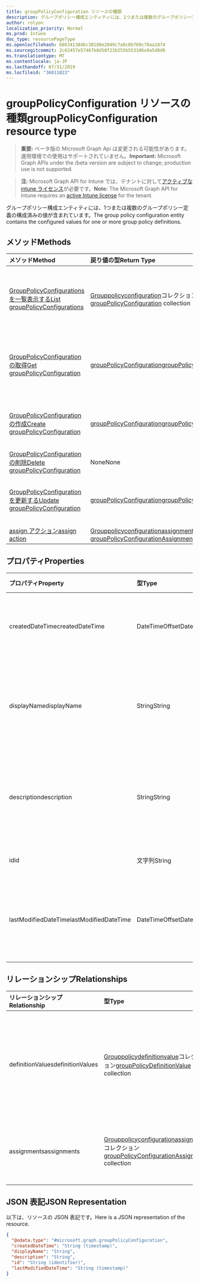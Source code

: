 ```yaml
---
title: groupPolicyConfiguration リソースの種類
description: グループポリシー構成エンティティには、1つまたは複数のグループポリシー定義の構成済みの値が含まれています。
author: rolyon
localization_priority: Normal
ms.prod: Intune
doc_type: resourcePageType
ms.openlocfilehash: b86341384bc38180e2049c7a0c0b769c78aa1874
ms.sourcegitcommit: 2c62457e57467b8d50f21b255b553106a9a5d8d6
ms.translationtype: MT
ms.contentlocale: ja-JP
ms.lasthandoff: 07/31/2019
ms.locfileid: "36011023"
---
```

# <a name="grouppolicyconfiguration-resource-type"></a><span data-ttu-id="6eea3-103">groupPolicyConfiguration リソースの種類</span><span class="sxs-lookup"><span data-stu-id="6eea3-103">groupPolicyConfiguration resource type</span></span>

> <span data-ttu-id="6eea3-104">**重要:** ベータ版の Microsoft Graph Api は変更される可能性があります。運用環境での使用はサポートされていません。</span><span class="sxs-lookup"><span data-stu-id="6eea3-104">**Important:** Microsoft Graph APIs under the /beta version are subject to change; production use is not supported.</span></span>

> <span data-ttu-id="6eea3-105">**注:** Microsoft Graph API for Intune では、テナントに対して[アクティブな intune ライセンス](https://go.microsoft.com/fwlink/?linkid=839381)が必要です。</span><span class="sxs-lookup"><span data-stu-id="6eea3-105">**Note:** The Microsoft Graph API for Intune requires an [active Intune license](https://go.microsoft.com/fwlink/?linkid=839381) for the tenant.</span></span>

<span data-ttu-id="6eea3-106">グループポリシー構成エンティティには、1つまたは複数のグループポリシー定義の構成済みの値が含まれています。</span><span class="sxs-lookup"><span data-stu-id="6eea3-106">The group policy configuration entity contains the configured values for one or more group policy definitions.</span></span>

## <a name="methods"></a><span data-ttu-id="6eea3-107">メソッド</span><span class="sxs-lookup"><span data-stu-id="6eea3-107">Methods</span></span>
|<span data-ttu-id="6eea3-108">メソッド</span><span class="sxs-lookup"><span data-stu-id="6eea3-108">Method</span></span>|<span data-ttu-id="6eea3-109">戻り値の型</span><span class="sxs-lookup"><span data-stu-id="6eea3-109">Return Type</span></span>|<span data-ttu-id="6eea3-110">説明</span><span class="sxs-lookup"><span data-stu-id="6eea3-110">Description</span></span>|
|:---|:---|:---|
|[<span data-ttu-id="6eea3-111">GroupPolicyConfigurations を一覧表示する</span><span class="sxs-lookup"><span data-stu-id="6eea3-111">List groupPolicyConfigurations</span></span>](../api/intune-grouppolicy-grouppolicyconfiguration-list.md)|<span data-ttu-id="6eea3-112">[Grouppolicyconfiguration](../resources/intune-grouppolicy-grouppolicyconfiguration.md)コレクション</span><span class="sxs-lookup"><span data-stu-id="6eea3-112">[groupPolicyConfiguration](../resources/intune-grouppolicy-grouppolicyconfiguration.md) collection</span></span>|<span data-ttu-id="6eea3-113">[Grouppolicyconfiguration](../resources/intune-grouppolicy-grouppolicyconfiguration.md)オブジェクトのプロパティとリレーションシップをリストします。</span><span class="sxs-lookup"><span data-stu-id="6eea3-113">List properties and relationships of the [groupPolicyConfiguration](../resources/intune-grouppolicy-grouppolicyconfiguration.md) objects.</span></span>|
|[<span data-ttu-id="6eea3-114">GroupPolicyConfiguration の取得</span><span class="sxs-lookup"><span data-stu-id="6eea3-114">Get groupPolicyConfiguration</span></span>](../api/intune-grouppolicy-grouppolicyconfiguration-get.md)|[<span data-ttu-id="6eea3-115">groupPolicyConfiguration</span><span class="sxs-lookup"><span data-stu-id="6eea3-115">groupPolicyConfiguration</span></span>](../resources/intune-grouppolicy-grouppolicyconfiguration.md)|<span data-ttu-id="6eea3-116">[Grouppolicyconfiguration](../resources/intune-grouppolicy-grouppolicyconfiguration.md)オブジェクトのプロパティとリレーションシップを読み取ります。</span><span class="sxs-lookup"><span data-stu-id="6eea3-116">Read properties and relationships of the [groupPolicyConfiguration](../resources/intune-grouppolicy-grouppolicyconfiguration.md) object.</span></span>|
|[<span data-ttu-id="6eea3-117">GroupPolicyConfiguration の作成</span><span class="sxs-lookup"><span data-stu-id="6eea3-117">Create groupPolicyConfiguration</span></span>](../api/intune-grouppolicy-grouppolicyconfiguration-create.md)|[<span data-ttu-id="6eea3-118">groupPolicyConfiguration</span><span class="sxs-lookup"><span data-stu-id="6eea3-118">groupPolicyConfiguration</span></span>](../resources/intune-grouppolicy-grouppolicyconfiguration.md)|<span data-ttu-id="6eea3-119">新しい[Grouppolicyconfiguration](../resources/intune-grouppolicy-grouppolicyconfiguration.md)オブジェクトを作成します。</span><span class="sxs-lookup"><span data-stu-id="6eea3-119">Create a new [groupPolicyConfiguration](../resources/intune-grouppolicy-grouppolicyconfiguration.md) object.</span></span>|
|[<span data-ttu-id="6eea3-120">GroupPolicyConfiguration の削除</span><span class="sxs-lookup"><span data-stu-id="6eea3-120">Delete groupPolicyConfiguration</span></span>](../api/intune-grouppolicy-grouppolicyconfiguration-delete.md)|<span data-ttu-id="6eea3-121">None</span><span class="sxs-lookup"><span data-stu-id="6eea3-121">None</span></span>|<span data-ttu-id="6eea3-122">[Grouppolicyconfiguration](../resources/intune-grouppolicy-grouppolicyconfiguration.md)を削除します。</span><span class="sxs-lookup"><span data-stu-id="6eea3-122">Deletes a [groupPolicyConfiguration](../resources/intune-grouppolicy-grouppolicyconfiguration.md).</span></span>|
|[<span data-ttu-id="6eea3-123">GroupPolicyConfiguration を更新する</span><span class="sxs-lookup"><span data-stu-id="6eea3-123">Update groupPolicyConfiguration</span></span>](../api/intune-grouppolicy-grouppolicyconfiguration-update.md)|[<span data-ttu-id="6eea3-124">groupPolicyConfiguration</span><span class="sxs-lookup"><span data-stu-id="6eea3-124">groupPolicyConfiguration</span></span>](../resources/intune-grouppolicy-grouppolicyconfiguration.md)|<span data-ttu-id="6eea3-125">[Grouppolicyconfiguration](../resources/intune-grouppolicy-grouppolicyconfiguration.md)オブジェクトのプロパティを更新します。</span><span class="sxs-lookup"><span data-stu-id="6eea3-125">Update the properties of a [groupPolicyConfiguration](../resources/intune-grouppolicy-grouppolicyconfiguration.md) object.</span></span>|
|[<span data-ttu-id="6eea3-126">assign アクション</span><span class="sxs-lookup"><span data-stu-id="6eea3-126">assign action</span></span>](../api/intune-grouppolicy-grouppolicyconfiguration-assign.md)|<span data-ttu-id="6eea3-127">[Grouppolicyconfigurationassignment](../resources/intune-grouppolicy-grouppolicyconfigurationassignment.md)コレクション</span><span class="sxs-lookup"><span data-stu-id="6eea3-127">[groupPolicyConfigurationAssignment](../resources/intune-grouppolicy-grouppolicyconfigurationassignment.md) collection</span></span>|<span data-ttu-id="6eea3-128">まだ文書化されていません</span><span class="sxs-lookup"><span data-stu-id="6eea3-128">Not yet documented</span></span>|

## <a name="properties"></a><span data-ttu-id="6eea3-129">プロパティ</span><span class="sxs-lookup"><span data-stu-id="6eea3-129">Properties</span></span>
|<span data-ttu-id="6eea3-130">プロパティ</span><span class="sxs-lookup"><span data-stu-id="6eea3-130">Property</span></span>|<span data-ttu-id="6eea3-131">型</span><span class="sxs-lookup"><span data-stu-id="6eea3-131">Type</span></span>|<span data-ttu-id="6eea3-132">説明</span><span class="sxs-lookup"><span data-stu-id="6eea3-132">Description</span></span>|
|:---|:---|:---|
|<span data-ttu-id="6eea3-133">createdDateTime</span><span class="sxs-lookup"><span data-stu-id="6eea3-133">createdDateTime</span></span>|<span data-ttu-id="6eea3-134">DateTimeOffset</span><span class="sxs-lookup"><span data-stu-id="6eea3-134">DateTimeOffset</span></span>|<span data-ttu-id="6eea3-135">オブジェクトが作成された日付と時刻。</span><span class="sxs-lookup"><span data-stu-id="6eea3-135">The date and time the object was created.</span></span>|
|<span data-ttu-id="6eea3-136">displayName</span><span class="sxs-lookup"><span data-stu-id="6eea3-136">displayName</span></span>|<span data-ttu-id="6eea3-137">String</span><span class="sxs-lookup"><span data-stu-id="6eea3-137">String</span></span>|<span data-ttu-id="6eea3-138">ユーザーが指定した resource オブジェクトの名前。</span><span class="sxs-lookup"><span data-stu-id="6eea3-138">User provided name for the resource object.</span></span>|
|<span data-ttu-id="6eea3-139">description</span><span class="sxs-lookup"><span data-stu-id="6eea3-139">description</span></span>|<span data-ttu-id="6eea3-140">String</span><span class="sxs-lookup"><span data-stu-id="6eea3-140">String</span></span>|<span data-ttu-id="6eea3-141">ユーザーが指定した resource オブジェクトの説明。</span><span class="sxs-lookup"><span data-stu-id="6eea3-141">User provided description for the resource object.</span></span>|
|<span data-ttu-id="6eea3-142">id</span><span class="sxs-lookup"><span data-stu-id="6eea3-142">id</span></span>|<span data-ttu-id="6eea3-143">文字列</span><span class="sxs-lookup"><span data-stu-id="6eea3-143">String</span></span>|<span data-ttu-id="6eea3-144">エンティティのキー。</span><span class="sxs-lookup"><span data-stu-id="6eea3-144">Key of the entity.</span></span>|
|<span data-ttu-id="6eea3-145">lastModifiedDateTime</span><span class="sxs-lookup"><span data-stu-id="6eea3-145">lastModifiedDateTime</span></span>|<span data-ttu-id="6eea3-146">DateTimeOffset</span><span class="sxs-lookup"><span data-stu-id="6eea3-146">DateTimeOffset</span></span>|<span data-ttu-id="6eea3-147">エンティティが最後に変更された日付と時刻。</span><span class="sxs-lookup"><span data-stu-id="6eea3-147">The date and time the entity was last modified.</span></span>|

## <a name="relationships"></a><span data-ttu-id="6eea3-148">リレーションシップ</span><span class="sxs-lookup"><span data-stu-id="6eea3-148">Relationships</span></span>
|<span data-ttu-id="6eea3-149">リレーションシップ</span><span class="sxs-lookup"><span data-stu-id="6eea3-149">Relationship</span></span>|<span data-ttu-id="6eea3-150">型</span><span class="sxs-lookup"><span data-stu-id="6eea3-150">Type</span></span>|<span data-ttu-id="6eea3-151">説明</span><span class="sxs-lookup"><span data-stu-id="6eea3-151">Description</span></span>|
|:---|:---|:---|
|<span data-ttu-id="6eea3-152">definitionValues</span><span class="sxs-lookup"><span data-stu-id="6eea3-152">definitionValues</span></span>|<span data-ttu-id="6eea3-153">[Grouppolicydefinitionvalue](../resources/intune-grouppolicy-grouppolicydefinitionvalue.md)コレクション</span><span class="sxs-lookup"><span data-stu-id="6eea3-153">[groupPolicyDefinitionValue](../resources/intune-grouppolicy-grouppolicydefinitionvalue.md) collection</span></span>|<span data-ttu-id="6eea3-154">構成に対して有効または無効にされたグループポリシー定義の値のリスト。</span><span class="sxs-lookup"><span data-stu-id="6eea3-154">The list of enabled or disabled group policy definition values for the configuration.</span></span>|
|<span data-ttu-id="6eea3-155">assignments</span><span class="sxs-lookup"><span data-stu-id="6eea3-155">assignments</span></span>|<span data-ttu-id="6eea3-156">[Grouppolicyconfigurationassignment](../resources/intune-grouppolicy-grouppolicyconfigurationassignment.md)コレクション</span><span class="sxs-lookup"><span data-stu-id="6eea3-156">[groupPolicyConfigurationAssignment](../resources/intune-grouppolicy-grouppolicyconfigurationassignment.md) collection</span></span>|<span data-ttu-id="6eea3-157">構成のグループの割り当てのリスト。</span><span class="sxs-lookup"><span data-stu-id="6eea3-157">The list of group assignments for the configuration.</span></span>|

## <a name="json-representation"></a><span data-ttu-id="6eea3-158">JSON 表記</span><span class="sxs-lookup"><span data-stu-id="6eea3-158">JSON Representation</span></span>
<span data-ttu-id="6eea3-159">以下は、リソースの JSON 表記です。</span><span class="sxs-lookup"><span data-stu-id="6eea3-159">Here is a JSON representation of the resource.</span></span>
<!-- {
  "blockType": "resource",
  "keyProperty": "id",
  "@odata.type": "microsoft.graph.groupPolicyConfiguration"
}
-->
``` json
{
  "@odata.type": "#microsoft.graph.groupPolicyConfiguration",
  "createdDateTime": "String (timestamp)",
  "displayName": "String",
  "description": "String",
  "id": "String (identifier)",
  "lastModifiedDateTime": "String (timestamp)"
}
```





